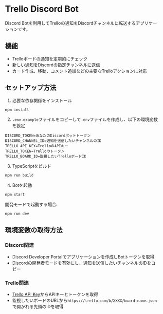 # Trello Discord Bot

Discord Botを利用してTrelloの通知をDiscordチャンネルに転送するアプリケーションです。

## 機能

- Trelloボードの通知を定期的にチェック
- 新しい通知をDiscordの指定チャンネルに送信
- カード作成、移動、コメント追加などの主要なTrelloアクションに対応

## セットアップ方法

1. 必要な依存関係をインストール
```bash
npm install
```

2. `.env.example`ファイルをコピーして`.env`ファイルを作成し、以下の環境変数を設定
```
DISCORD_TOKEN=あなたのDiscordボットトークン
DISCORD_CHANNEL_ID=通知を送信したいチャンネルのID
TRELLO_API_KEY=TrelloのAPIキー
TRELLO_TOKEN=Trelloのトークン
TRELLO_BOARD_ID=監視したいTrelloボードID
```

3. TypeScriptをビルド
```bash
npm run build
```

4. Botを起動
```bash
npm start
```

開発モードで起動する場合:
```bash
npm run dev
```

## 環境変数の取得方法

### Discord関連
- Discord Developer Portalでアプリケーションを作成しBotトークンを取得
- Discordの開発者モードを有効にし、通知を送信したいチャンネルのIDをコピー

### Trello関連
- [Trello API Key](https://trello.com/app-key)からAPIキーとトークンを取得
- 監視したいボードのURLから`https://trello.com/b/XXXX/board-name.json`で開かれる先頭のIDを取得